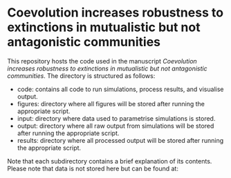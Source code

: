 # Coevolution increases robustness to extinctions in mutualistic but not antagonistic communities

This repository hosts the code used in the manuscript *Coevolution increases robustness to extinctions in mutualistic but not antagonistic communities*. The directory is structured as follows:

- code: contains all code to run simulations, process results, and visualise output.
- figures: directory where all figures will be stored after running the appropriate script.
- input: directory where data used to parametrise simulations is stored. 
- output: directory where all raw output from simulations will be stored after running the appropriate script.
- results: directory where all processed output will be stored after running the appropriate script.

Note that each subdirectory contains a brief explanation of its contents. Please note that data is not stored here but can be found at:
